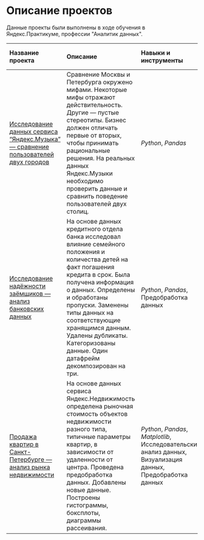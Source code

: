 # Описание проектов

Данные проекты были выполнены в ходе обучения в Яндекс.Практикуме, профессии "Аналитик данных".

| Название проекта | Описание | Навыки и инструменты | Сферы деятельности компаний |
| :---------------------- | :---------------------- | :---------------------- | :---------------------- |
| [Исследование данных сервиса “Яндекс.Музыка” — сравнение пользователей двух городов](music_of_big_cities) | Сравнение Москвы и Петербурга окружено мифами. Некоторые мифы отражают действительность. Другие — пустые стереотипы. Бизнес должен отличать первые от вторых, чтобы принимать рациональные решения. На реальных данных Яндекс.Музыки необходимо проверить данные и сравнить поведение пользователей двух столиц.| *Python*, *Pandas* | Интернет-сервисы, Стриминговый сервис |
| [Исследование надёжности заёмщиков — анализ банковских данных](borrower_reliability) | На основе данных кредитного отдела банка исследовал влияние семейного положения и количества детей на факт погашения кредита в срок. Была получена информация о данных. Определены и обработаны пропуски. Заменены типы данных на соответствующие хранящимся данным. Удалены дубликаты. Категоризованы данные. Один датафрейм декомпозирован на три. | *Python*, *Pandas*, Предобработка данных | Банковская сфера, кредитование |
| [Продажа квартир в Санкт-Петербурге — анализ рынка недвижимости](advertisements_for_the_sale_of_apartments) | На основе данных сервиса Яндекс.Недвижимость определена рыночная стоимость объектов недвижимости разного типа, типичные параметры квартир, в зависимости от удаленности от центра. Проведена предобработка данных. Добавлены новые данные. Построены гистограммы, боксплоты, диаграммы рассеивания. | *Python*, *Pandas*, *Matplotlib*, Исследовательский анализ данных, Визуализация данных, Предобработка данных | Интернет-сервисы, Площадки объявлений |
